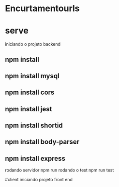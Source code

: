 # Encurtamentourls
# serve
iniciando o projeto backend
## npm install
## npm install mysql
## npm install cors
## npm install jest
## npm install shortid
## npm install body-parser
## npm install express
rodando servidor npm run
rodando o test npm run test

#client
iniciando projeto front end

